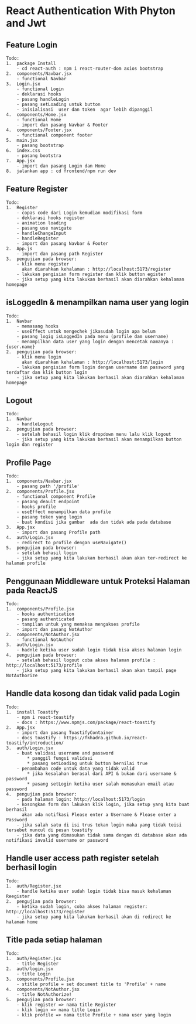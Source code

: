 # React Authentication With Phyton and Jwt

## Feature Login

    Todo:
    1.  package Install
        - cd react-auth : npm i react-router-dom axios bootstrap
    2.  components/Navbar.jsx
        - functional Navbar
    3.  Login.jsx
        - functional Login
        - deklarasi hooks
        - pasang handleLogin
        - pasang setLoading untuk button
        - inisialisasi  user dan token  agar lebih dipanggil
    4.  components/Home.jsx
        - functional Home
        - import dan pasang Navbar & Footer
    4.  components/Footer.jsx
        - functional component footer
    5.  main.jsx
        - pasang bootstrap
    6.  index.css
        - pasang bootstra
    7.  App.jsx
        - import dan pasang Login dan Home
    8.  jalankan app : cd frontend/npm run dev

## Feature Register

    Todo:
    1.  Register
        - copas code dari Login kemudian modifikasi form
        - deklarasi hooks register
        - animation loading
        - pasang use navigate
        - handleChangeInput
        - handleRegister
        - import dan pasang Navbar & Footer
    2.  App.js
        - import dan pasang path Register
    3.  pengujian pada browser:
        - klik menu register
          akan diarahkan kehalaman : http://localhost:5173/register
        - lakukan pengisian form register dan klik button egister
        - jika setup yang kita lakukan berhasil akan diarahkan kehalaman homepage

## isLoggedIn & menampilkan nama user yang login

    Todo:
    1.  Navbar
        - memasang hooks
        - useEffect untuk mengechek jikasudah login apa belum
        - pasang logig isLoggedIn pada menu (profile dam username)
        - menampilkan data user yang login dengan mencetak namanya : {user.name}
    2.  pengujian pada browser:
        - klik menu login
          akan diarahkan kehalaman : http://localhost:5173/login
        - lakukan pengisian form login dengan username dan password yang terdaftar dan klik button login
        - jika setup yang kita lakukan berhasil akan diarahkan kehalaman homepage

## Logout

    Todo:
    1.  Navbar
        - handleLogout
    2.  pengujian pada browser:
        - setelah behasil login klik dropdown menu lalu klik logout
        - jika setup yang kita lakukan berhasil akan menampilkan button login dan register

## Profile Page

    Todo:
    1.  components/Navbar.jsx
        - pasang path '/profile'
    2.  components/Profile.jsx
        - functional component Profile
        - pasang deault endpoint
        - hooks profile
        - useEffect menampilkan data profile
        - pasang token yang login
        - buat kondisi jika gambar  ada dan tidak ada pada database
    3.  App.jsx
        - import dan pasang Profile path
    4.  auth/Login.jsx
        - redirect to profile dengan useNavigate()
    5.  pengujian pada browser:
        - setelah behasil login
        - jika setup yang kita lakukan berhasil akan akan ter-redirect ke halaman profile

## Penggunaan Middleware untuk Proteksi Halaman pada ReactJS

    Todo:
    1.  components/Profile.jsx
        - hooks authentication
        - pasang authenticated
        - tampilan untuk yang memaksa mengakses profile
        - import dan pasang NotAuthor
    2.  components/NotAuthor.jsx
        - functional NotAuthor
    3.  auth/Login.jsx
        - hadnle ketika user sudah login tidak bisa akses halaman login
    4.  pengujian pada browser:
        - setelah behasil logout coba akses halaman profile : http://localhost:5173/profile
        - jika setup yang kita lakukan berhasil akan akan tanpil page NotAuthorize

## Handle data kosong dan tidak valid pada Login

    Todo:
    1.  install Toastify
        - npm i react-toastify
        - docs : https://www.npmjs.com/package/react-toastify
    2.  App.jsx
        - import dan pasang ToastifyContainer
        - docs toastify : https://fkhadra.github.io/react-toastify/introduction/
    3.  auth/Login.jsx
        - buat validasi username and password
            * panggil fungsi validasi
            * pasang setLoading untuk button bernilai true
        - penambahan code untuk data yang tidak valid
            * jika kesalahan berasal dari API & bukan dari username & password
            * pasang setLogin ketika user salah memasukan email atau password
    4.  pengujian pada browser:
        - pada halaman login: http://localhost:5173/login
        - kosongkan form dan lakukan klik login, jika setup yang kita buat berhasil
          akan ada notifkasi Please enter a Username & Please enter a Password
        - jika salah satu di isi trus tekan login maka yang tidak teisi tersebut muncul di pesan toastify
        - jika data yang dimasukan tidak sama dengan di database akan ada notifikasi invalid username or password

## Handle user access path register setelah berhasil login

    Todo:
    1.  auth/Register.jsx
        - handle ketika user sudah login tidak bisa masuk kehalaman Reegister
    2.  pengujian pada browser:
        - ketika sudah login, coba akses halaman register: http://localhost:5173/register
        - jika setup yang kita lakukan berhasil akan di redirect ke halaman home

## Title pada setiap halaman

    Todo:
    1.  auth/Register.jsx
        - title Register
    2.  auth/login.jsx
        - title Login
    3.  components/Profile.jsx
        - stitle profile = set document title to 'Profile' + name
    4.  components/NotAuthor.jsx
        - title NotAuthorize!
    5.  pengujian pada browser:
        - klik register => nama title Register
        - klik login => nama title Login
        - klik profile => nama title Profile + nama user yang login
